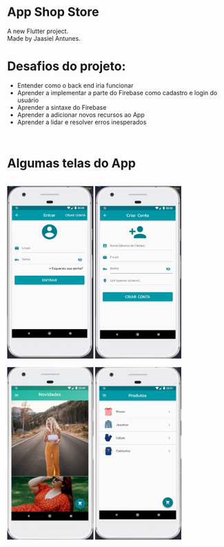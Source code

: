 # App Shop Store

A new Flutter project. <br>
Made by Jaasiel Antunes.

# Desafios do projeto:

- Entender como o back end iria funcionar
- Aprender a implementar a parte do Firebase como cadastro e login do usuário
- Aprender a sintaxe do Firebase
- Aprender a adicionar novos recursos ao App
- Aprender a lidar e resolver erros inesperados

<br>

# Algumas telas do App

<br>

<div>
    <img width="200" height="400" src="images/login.jpg">
    <img width="200" height="400" src="images/cadastro.jpg">
</div>

<br>

<div>
    <img width="200" height="400" src="images/home.jpg">
    <img width="200" height="400" src="images/produtos.jpg">
</div>
